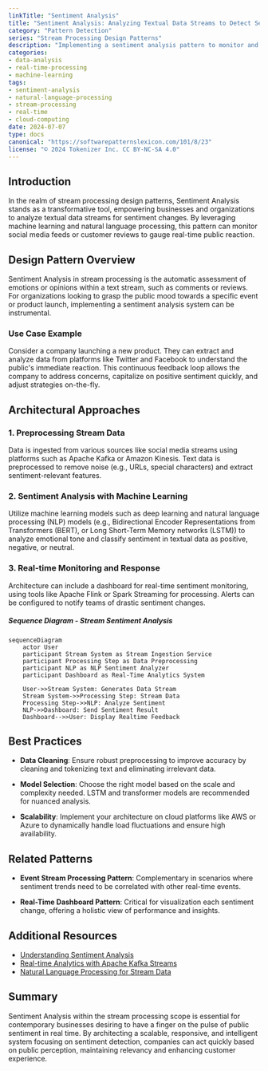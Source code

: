 ```yaml
---
linkTitle: "Sentiment Analysis"
title: "Sentiment Analysis: Analyzing Textual Data Streams to Detect Sentiment Changes"
category: "Pattern Detection"
series: "Stream Processing Design Patterns"
description: "Implementing a sentiment analysis pattern to monitor and analyze textual data streams, allowing detection of sentiment changes, particularly useful for tracking public sentiment in real-time scenarios like social media feeds."
categories:
- data-analysis
- real-time-processing
- machine-learning
tags:
- sentiment-analysis
- natural-language-processing
- stream-processing
- real-time
- cloud-computing
date: 2024-07-07
type: docs
canonical: "https://softwarepatternslexicon.com/101/8/23"
license: "© 2024 Tokenizer Inc. CC BY-NC-SA 4.0"
---
```


## Introduction

In the realm of stream processing design patterns, Sentiment Analysis stands as a transformative tool, empowering businesses and organizations to analyze textual data streams for sentiment changes. By leveraging machine learning and natural language processing, this pattern can monitor social media feeds or customer reviews to gauge real-time public reaction.

## Design Pattern Overview

Sentiment Analysis in stream processing is the automatic assessment of emotions or opinions within a text stream, such as comments or reviews. For organizations looking to grasp the public mood towards a specific event or product launch, implementing a sentiment analysis system can be instrumental.

### Use Case Example

Consider a company launching a new product. They can extract and analyze data from platforms like Twitter and Facebook to understand the public's immediate reaction. This continuous feedback loop allows the company to address concerns, capitalize on positive sentiment quickly, and adjust strategies on-the-fly.

## Architectural Approaches

### 1. Preprocessing Stream Data

Data is ingested from various sources like social media streams using platforms such as Apache Kafka or Amazon Kinesis. Text data is preprocessed to remove noise (e.g., URLs, special characters) and extract sentiment-relevant features.

### 2. Sentiment Analysis with Machine Learning

Utilize machine learning models such as deep learning and natural language processing (NLP) models (e.g., Bidirectional Encoder Representations from Transformers (BERT), or Long Short-Term Memory networks (LSTM)) to analyze emotional tone and classify sentiment in textual data as positive, negative, or neutral.

### 3. Real-time Monitoring and Response

Architecture can include a dashboard for real-time sentiment monitoring, using tools like Apache Flink or Spark Streaming for processing. Alerts can be configured to notify teams of drastic sentiment changes.

##### Sequence Diagram - Stream Sentiment Analysis

```mermaid
sequenceDiagram
    actor User
    participant Stream System as Stream Ingestion Service
    participant Processing Step as Data Preprocessing
    participant NLP as NLP Sentiment Analyzer
    participant Dashboard as Real-Time Analytics System

    User->>Stream System: Generates Data Stream
    Stream System->>Processing Step: Stream Data
    Processing Step->>NLP: Analyze Sentiment
    NLP->>Dashboard: Send Sentiment Result
    Dashboard-->>User: Display Realtime Feedback
```

## Best Practices

- **Data Cleaning**: Ensure robust preprocessing to improve accuracy by cleaning and tokenizing text and eliminating irrelevant data.

- **Model Selection**: Choose the right model based on the scale and complexity needed. LSTM and transformer models are recommended for nuanced analysis.

- **Scalability**: Implement your architecture on cloud platforms like AWS or Azure to dynamically handle load fluctuations and ensure high availability.

## Related Patterns

- **Event Stream Processing Pattern**: Complementary in scenarios where sentiment trends need to be correlated with other real-time events.
  
- **Real-Time Dashboard Pattern**: Critical for visualization each sentiment change, offering a holistic view of performance and insights.

## Additional Resources

- [Understanding Sentiment Analysis](https://link.to/resource1)
- [Real-time Analytics with Apache Kafka Streams](https://link.to/resource2)
- [Natural Language Processing for Stream Data](https://link.to/resource3)

## Summary

Sentiment Analysis within the stream processing scope is essential for contemporary businesses desiring to have a finger on the pulse of public sentiment in real time. By architecting a scalable, responsive, and intelligent system focusing on sentiment detection, companies can act quickly based on public perception, maintaining relevancy and enhancing customer experience.
